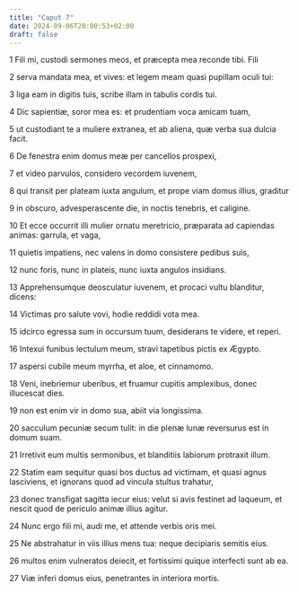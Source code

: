```yaml
---
title: "Caput 7"
date: 2024-09-06T20:00:53+02:00
draft: false
---
```



1 Fili mi, custodi sermones meos, et præcepta mea reconde tibi. Fili

2 serva mandata mea, et vives: et legem meam quasi pupillam oculi tui:

3 liga eam in digitis tuis, scribe illam in tabulis cordis tui.

4 Dic sapientiæ, soror mea es: et prudentiam voca amicam tuam,

5 ut custodiant te a muliere extranea, et ab aliena, quæ verba sua dulcia facit.

6 De fenestra enim domus meæ per cancellos prospexi,

7 et video parvulos, considero vecordem iuvenem,

8 qui transit per plateam iuxta angulum, et prope viam domus illius, graditur

9 in obscuro, advesperascente die, in noctis tenebris, et caligine.

10 Et ecce occurrit illi mulier ornatu meretricio, præparata ad capiendas animas: garrula, et vaga,

11 quietis impatiens, nec valens in domo consistere pedibus suis,

12 nunc foris, nunc in plateis, nunc iuxta angulos insidians.

13 Apprehensumque deosculatur iuvenem, et procaci vultu blanditur, dicens:

14 Victimas pro salute vovi, hodie reddidi vota mea.

15 idcirco egressa sum in occursum tuum, desiderans te videre, et reperi.

16 Intexui funibus lectulum meum, stravi tapetibus pictis ex Ægypto.

17 aspersi cubile meum myrrha, et aloe, et cinnamomo.

18 Veni, inebriemur uberibus, et fruamur cupitis amplexibus, donec illucescat dies.

19 non est enim vir in domo sua, abiit via longissima.

20 sacculum pecuniæ secum tulit: in die plenæ lunæ reversurus est in domum suam.

21 Irretivit eum multis sermonibus, et blanditiis labiorum protraxit illum.

22 Statim eam sequitur quasi bos ductus ad victimam, et quasi agnus lasciviens, et ignorans quod ad vincula stultus trahatur,

23 donec transfigat sagitta iecur eius: velut si avis festinet ad laqueum, et nescit quod de periculo animæ illius agitur.

24 Nunc ergo fili mi, audi me, et attende verbis oris mei.

25 Ne abstrahatur in viis illius mens tua: neque decipiaris semitis eius.

26 multos enim vulneratos deiecit, et fortissimi quique interfecti sunt ab ea.

27 Viæ inferi domus eius, penetrantes in interiora mortis.

